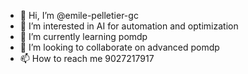 - 👋 Hi, I’m @emile-pelletier-gc
- 👀 I’m interested in AI for automation and optimization
- 🌱 I’m currently learning pomdp
- 💞️ I’m looking to collaborate on advanced pomdp
- 📫 How to reach me 9027217917

<!---
emile-pelletier-gc/emile-pelletier-gc is a ✨ special ✨ repository because its `README.md` (this file) appears on your GitHub profile.
You can click the Preview link to take a look at your changes.
--->
